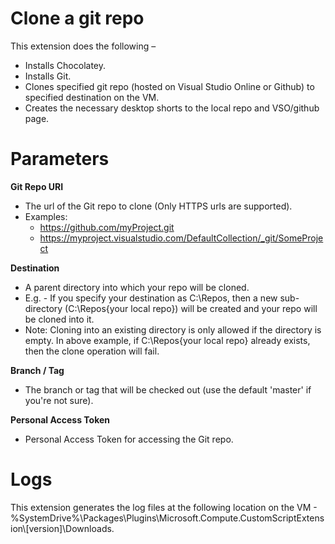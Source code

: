 Clone a git repo
================
This extension does the following – 

 - Installs Chocolatey.
 - Installs Git.
 - Clones specified git repo (hosted on Visual Studio Online or Github) to specified destination on the VM.
 - Creates the necessary desktop shorts to the local repo and VSO/github page.  

Parameters
==========

**Git Repo URI**

- The url of the Git repo to clone (Only HTTPS urls are supported).
- Examples:
  - https://github.com/myProject.git
  - https://myproject.visualstudio.com/DefaultCollection/_git/SomeProject

**Destination**

 - A parent directory into which your repo will be cloned. 
 - E.g. - If you specify your destination as C:\Repos, then a new sub-directory (C:\Repos\{your local repo}) will be created and your repo will be cloned into it.
 - Note: Cloning into an existing directory is only allowed if the directory is empty. In above example, if C:\Repos\{your local repo} already exists, then the clone operation will fail.

**Branch / Tag**	

 - The branch or tag that will be checked out (use the default 'master' if you're not sure).

**Personal Access Token**

 - Personal Access Token for accessing the Git repo.

Logs
====
This extension generates the log files at the following location on the VM - %SystemDrive%\Packages\Plugins\Microsoft.Compute.CustomScriptExtension\\[version]\Downloads.
